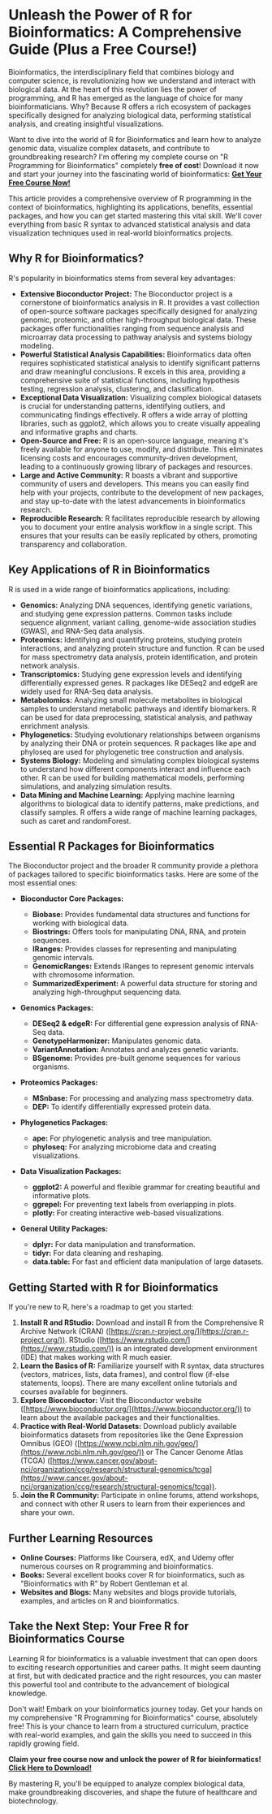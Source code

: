 # Unleash the Power of R for Bioinformatics: A Comprehensive Guide (Plus a Free Course!)

Bioinformatics, the interdisciplinary field that combines biology and computer science, is revolutionizing how we understand and interact with biological data. At the heart of this revolution lies the power of programming, and R has emerged as the language of choice for many bioinformaticians. Why? Because R offers a rich ecosystem of packages specifically designed for analyzing biological data, performing statistical analysis, and creating insightful visualizations.

Want to dive into the world of R for Bioinformatics and learn how to analyze genomic data, visualize complex datasets, and contribute to groundbreaking research? I'm offering my complete course on "R Programming for Bioinformatics" completely **free of cost**! Download it now and start your journey into the fascinating world of bioinformatics: [**Get Your Free Course Now!**](https://udemywork.com/r-programming-for-bioinformatics)

This article provides a comprehensive overview of R programming in the context of bioinformatics, highlighting its applications, benefits, essential packages, and how you can get started mastering this vital skill. We'll cover everything from basic R syntax to advanced statistical analysis and data visualization techniques used in real-world bioinformatics projects.

## Why R for Bioinformatics?

R's popularity in bioinformatics stems from several key advantages:

*   **Extensive Bioconductor Project:** The Bioconductor project is a cornerstone of bioinformatics analysis in R. It provides a vast collection of open-source software packages specifically designed for analyzing genomic, proteomic, and other high-throughput biological data. These packages offer functionalities ranging from sequence analysis and microarray data processing to pathway analysis and systems biology modeling.
*   **Powerful Statistical Analysis Capabilities:** Bioinformatics data often requires sophisticated statistical analysis to identify significant patterns and draw meaningful conclusions. R excels in this area, providing a comprehensive suite of statistical functions, including hypothesis testing, regression analysis, clustering, and classification.
*   **Exceptional Data Visualization:** Visualizing complex biological datasets is crucial for understanding patterns, identifying outliers, and communicating findings effectively. R offers a wide array of plotting libraries, such as ggplot2, which allows you to create visually appealing and informative graphs and charts.
*   **Open-Source and Free:** R is an open-source language, meaning it's freely available for anyone to use, modify, and distribute. This eliminates licensing costs and encourages community-driven development, leading to a continuously growing library of packages and resources.
*   **Large and Active Community:** R boasts a vibrant and supportive community of users and developers. This means you can easily find help with your projects, contribute to the development of new packages, and stay up-to-date with the latest advancements in bioinformatics research.
*   **Reproducible Research:** R facilitates reproducible research by allowing you to document your entire analysis workflow in a single script. This ensures that your results can be easily replicated by others, promoting transparency and collaboration.

## Key Applications of R in Bioinformatics

R is used in a wide range of bioinformatics applications, including:

*   **Genomics:** Analyzing DNA sequences, identifying genetic variations, and studying gene expression patterns. Common tasks include sequence alignment, variant calling, genome-wide association studies (GWAS), and RNA-Seq data analysis.
*   **Proteomics:** Identifying and quantifying proteins, studying protein interactions, and analyzing protein structure and function. R can be used for mass spectrometry data analysis, protein identification, and protein network analysis.
*   **Transcriptomics:** Studying gene expression levels and identifying differentially expressed genes. R packages like DESeq2 and edgeR are widely used for RNA-Seq data analysis.
*   **Metabolomics:** Analyzing small molecule metabolites in biological samples to understand metabolic pathways and identify biomarkers. R can be used for data preprocessing, statistical analysis, and pathway enrichment analysis.
*   **Phylogenetics:** Studying evolutionary relationships between organisms by analyzing their DNA or protein sequences. R packages like ape and phyloseq are used for phylogenetic tree construction and analysis.
*   **Systems Biology:** Modeling and simulating complex biological systems to understand how different components interact and influence each other. R can be used for building mathematical models, performing simulations, and analyzing simulation results.
*   **Data Mining and Machine Learning:** Applying machine learning algorithms to biological data to identify patterns, make predictions, and classify samples. R offers a wide range of machine learning packages, such as caret and randomForest.

## Essential R Packages for Bioinformatics

The Bioconductor project and the broader R community provide a plethora of packages tailored to specific bioinformatics tasks. Here are some of the most essential ones:

*   **Bioconductor Core Packages:**
    *   **Biobase:** Provides fundamental data structures and functions for working with biological data.
    *   **Biostrings:** Offers tools for manipulating DNA, RNA, and protein sequences.
    *   **IRanges:** Provides classes for representing and manipulating genomic intervals.
    *   **GenomicRanges:** Extends IRanges to represent genomic intervals with chromosome information.
    *   **SummarizedExperiment:** A powerful data structure for storing and analyzing high-throughput sequencing data.

*   **Genomics Packages:**
    *   **DESeq2 & edgeR:** For differential gene expression analysis of RNA-Seq data.
    *   **GenotypeHarmonizer:** Manipulates genomic data.
    *   **VariantAnnotation:** Annotates and analyzes genetic variants.
    *   **BSgenome:** Provides pre-built genome sequences for various organisms.

*   **Proteomics Packages:**
    *   **MSnbase:** For processing and analyzing mass spectrometry data.
    *   **DEP:** To identify differentially expressed protein data.

*   **Phylogenetics Packages:**
    *   **ape:** For phylogenetic analysis and tree manipulation.
    *   **phyloseq:** For analyzing microbiome data and creating visualizations.

*   **Data Visualization Packages:**
    *   **ggplot2:** A powerful and flexible grammar for creating beautiful and informative plots.
    *   **ggrepel:** For preventing text labels from overlapping in plots.
    *   **plotly:** For creating interactive web-based visualizations.

*   **General Utility Packages:**
    *   **dplyr:** For data manipulation and transformation.
    *   **tidyr:** For data cleaning and reshaping.
    *   **data.table:** For fast and efficient data manipulation of large datasets.

## Getting Started with R for Bioinformatics

If you're new to R, here's a roadmap to get you started:

1.  **Install R and RStudio:** Download and install R from the Comprehensive R Archive Network (CRAN) ([https://cran.r-project.org/](https://cran.r-project.org/)). RStudio ([https://www.rstudio.com/](https://www.rstudio.com/)) is an integrated development environment (IDE) that makes working with R much easier.
2.  **Learn the Basics of R:** Familiarize yourself with R syntax, data structures (vectors, matrices, lists, data frames), and control flow (if-else statements, loops). There are many excellent online tutorials and courses available for beginners.
3.  **Explore Bioconductor:** Visit the Bioconductor website ([https://www.bioconductor.org/](https://www.bioconductor.org/)) to learn about the available packages and their functionalities.
4.  **Practice with Real-World Datasets:** Download publicly available bioinformatics datasets from repositories like the Gene Expression Omnibus (GEO) ([https://www.ncbi.nlm.nih.gov/geo/](https://www.ncbi.nlm.nih.gov/geo/)) or The Cancer Genome Atlas (TCGA) ([https://www.cancer.gov/about-nci/organization/ccg/research/structural-genomics/tcga](https://www.cancer.gov/about-nci/organization/ccg/research/structural-genomics/tcga)).
5.  **Join the R Community:** Participate in online forums, attend workshops, and connect with other R users to learn from their experiences and share your own.

## Further Learning Resources

*   **Online Courses:** Platforms like Coursera, edX, and Udemy offer numerous courses on R programming and bioinformatics.
*   **Books:** Several excellent books cover R for bioinformatics, such as "Bioinformatics with R" by Robert Gentleman et al.
*   **Websites and Blogs:** Many websites and blogs provide tutorials, examples, and articles on R and bioinformatics.

## Take the Next Step: Your Free R for Bioinformatics Course

Learning R for bioinformatics is a valuable investment that can open doors to exciting research opportunities and career paths. It might seem daunting at first, but with dedicated practice and the right resources, you can master this powerful tool and contribute to the advancement of biological knowledge.

Don't wait! Embark on your bioinformatics journey today. Get your hands on my comprehensive "R Programming for Bioinformatics" course, absolutely free! This is your chance to learn from a structured curriculum, practice with real-world examples, and gain the skills you need to succeed in this rapidly growing field.

**Claim your free course now and unlock the power of R for bioinformatics!** [**Click Here to Download!**](https://udemywork.com/r-programming-for-bioinformatics)

By mastering R, you'll be equipped to analyze complex biological data, make groundbreaking discoveries, and shape the future of healthcare and biotechnology.
